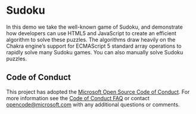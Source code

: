Sudoku
======

In this demo we take the well-known game of Sudoku, and demonstrate how developers can use HTML5 and JavaScript to create an efficient algorithm to solve these puzzles. The algorithms draw heavily on the Chakra engine’s support for ECMAScript 5 standard array operations to rapidly solve many Sudoku games. You can also manually solve Sudoku puzzles.

## Code of Conduct
This project has adopted the [Microsoft Open Source Code of Conduct](https://opensource.microsoft.com/codeofconduct/). For more information see the [Code of Conduct FAQ](https://opensource.microsoft.com/codeofconduct/faq/) or contact [opencode@microsoft.com](mailto:opencode@microsoft.com) with any additional questions or comments.
